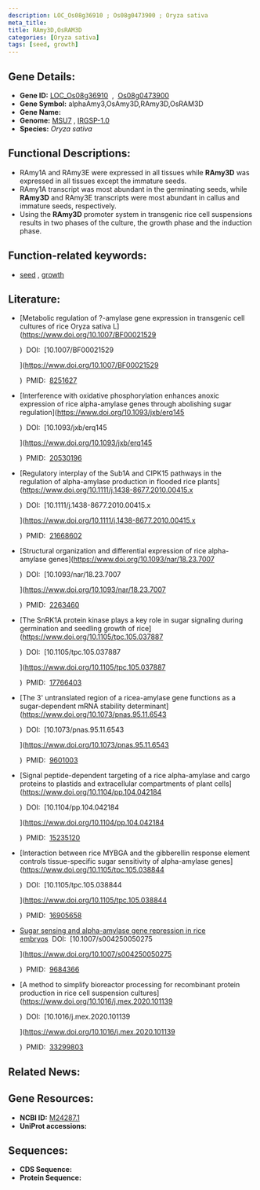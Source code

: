 ```yaml
---
description: LOC_Os08g36910 ; Os08g0473900 ; Oryza sativa
meta_title:
title: RAmy3D,OsRAM3D
categories: [Oryza sativa]
tags: [seed, growth]
---
```


## Gene Details:
- **Gene ID:** [LOC_Os08g36910](http://rice.uga.edu/cgi-bin/ORF_infopage.cgi?orf=LOC_Os08g36910)  &nbsp;,&nbsp; [Os08g0473900](https://rapdb.dna.affrc.go.jp/locus/?name=Os08g0473900)  
- **Gene Symbol:** alphaAmy3,OsAmy3D,RAmy3D,OsRAM3D
- **Gene Name:**
- **Genome:**  [MSU7](http://rice.uga.edu/)&nbsp;,&nbsp;[IRGSP-1.0](https://rapdb.dna.affrc.go.jp/download/irgsp1.html)
- **Species:** *Oryza sativa*

## Functional Descriptions:
   - RAmy1A and RAmy3E were expressed in all tissues while **RAmy3D** was expressed in all tissues except the immature seeds.
   - RAmy1A transcript was most abundant in the germinating seeds, while **RAmy3D** and RAmy3E transcripts were most abundant in callus and immature seeds, respectively.
   - Using the **RAmy3D** promoter system in transgenic rice cell suspensions results in two phases of the culture, the growth phase and the induction phase.

## Function-related keywords:
   - [seed](/tags/seed/)&nbsp;,&nbsp;[growth](/tags/growth/)

## Literature:
   - [Metabolic regulation of ?-amylase gene expression in transgenic cell cultures of rice Oryza sativa L](https://www.doi.org/10.1007/BF00021529
        
        )&nbsp;&nbsp;DOI:&nbsp;&nbsp;[10.1007/BF00021529
        
        ](https://www.doi.org/10.1007/BF00021529
        
        )&nbsp;&nbsp;PMID:&nbsp;&nbsp;[8251627](https://pubmed.ncbi.nlm.nih.gov/8251627/)
   - [Interference with oxidative phosphorylation enhances anoxic expression of rice alpha-amylase genes through abolishing sugar regulation](https://www.doi.org/10.1093/jxb/erq145
        
        )&nbsp;&nbsp;DOI:&nbsp;&nbsp;[10.1093/jxb/erq145
        
        ](https://www.doi.org/10.1093/jxb/erq145
        
        )&nbsp;&nbsp;PMID:&nbsp;&nbsp;[20530196](https://pubmed.ncbi.nlm.nih.gov/20530196/)
   - [Regulatory interplay of the Sub1A and CIPK15 pathways in the regulation of alpha-amylase production in flooded rice plants](https://www.doi.org/10.1111/j.1438-8677.2010.00415.x
        
        )&nbsp;&nbsp;DOI:&nbsp;&nbsp;[10.1111/j.1438-8677.2010.00415.x
        
        ](https://www.doi.org/10.1111/j.1438-8677.2010.00415.x
        
        )&nbsp;&nbsp;PMID:&nbsp;&nbsp;[21668602](https://pubmed.ncbi.nlm.nih.gov/21668602/)
   - [Structural organization and differential expression of rice alpha-amylase genes](https://www.doi.org/10.1093/nar/18.23.7007
        
        )&nbsp;&nbsp;DOI:&nbsp;&nbsp;[10.1093/nar/18.23.7007
        
        ](https://www.doi.org/10.1093/nar/18.23.7007
        
        )&nbsp;&nbsp;PMID:&nbsp;&nbsp;[2263460](https://pubmed.ncbi.nlm.nih.gov/2263460/)
   - [The SnRK1A protein kinase plays a key role in sugar signaling during germination and seedling growth of rice](https://www.doi.org/10.1105/tpc.105.037887
        
        )&nbsp;&nbsp;DOI:&nbsp;&nbsp;[10.1105/tpc.105.037887
        
        ](https://www.doi.org/10.1105/tpc.105.037887
        
        )&nbsp;&nbsp;PMID:&nbsp;&nbsp;[17766403](https://pubmed.ncbi.nlm.nih.gov/17766403/)
   - [The 3' untranslated region of a ricea-amylase gene functions as a sugar-dependent mRNA stability determinant](https://www.doi.org/10.1073/pnas.95.11.6543
        
        )&nbsp;&nbsp;DOI:&nbsp;&nbsp;[10.1073/pnas.95.11.6543
        
        ](https://www.doi.org/10.1073/pnas.95.11.6543
        
        )&nbsp;&nbsp;PMID:&nbsp;&nbsp;[9601003](https://pubmed.ncbi.nlm.nih.gov/9601003/)
   - [Signal peptide-dependent targeting of a rice alpha-amylase and cargo proteins to plastids and extracellular compartments of plant cells](https://www.doi.org/10.1104/pp.104.042184
        
        )&nbsp;&nbsp;DOI:&nbsp;&nbsp;[10.1104/pp.104.042184
        
        ](https://www.doi.org/10.1104/pp.104.042184
        
        )&nbsp;&nbsp;PMID:&nbsp;&nbsp;[15235120](https://pubmed.ncbi.nlm.nih.gov/15235120/)
   - [Interaction between rice MYBGA and the gibberellin response element controls tissue-specific sugar sensitivity of alpha-amylase genes](https://www.doi.org/10.1105/tpc.105.038844
        
        )&nbsp;&nbsp;DOI:&nbsp;&nbsp;[10.1105/tpc.105.038844
        
        ](https://www.doi.org/10.1105/tpc.105.038844
        
        )&nbsp;&nbsp;PMID:&nbsp;&nbsp;[16905658](https://pubmed.ncbi.nlm.nih.gov/16905658/)
   - [Sugar sensing and alpha-amylase gene repression in rice embryos](https://www.doi.org10.1007/s004250050275)&nbsp;&nbsp;DOI:&nbsp;&nbsp;[10.1007/s004250050275
        
        ](https://www.doi.org/10.1007/s004250050275
        
        )&nbsp;&nbsp;PMID:&nbsp;&nbsp;[9684366](https://pubmed.ncbi.nlm.nih.gov/9684366/)
   - [A method to simplify bioreactor processing for recombinant protein production in rice cell suspension cultures](https://www.doi.org/10.1016/j.mex.2020.101139
        
        )&nbsp;&nbsp;DOI:&nbsp;&nbsp;[10.1016/j.mex.2020.101139
        
        ](https://www.doi.org/10.1016/j.mex.2020.101139
        
        )&nbsp;&nbsp;PMID:&nbsp;&nbsp;[33299803](https://pubmed.ncbi.nlm.nih.gov/33299803/)

## Related News:

## Gene Resources:
- **NCBI ID:**  [M24287.1](http://www.ncbi.nlm.nih.gov/nuccore/M24287.1)
- **UniProt accessions:** [](https://www.uniprot.org/uniprotkb//entry)

## Sequences:
- **CDS Sequence:**
- **Protein Sequence:**
